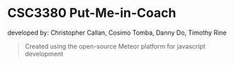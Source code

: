 # CSC3380   Put-Me-in-Coach
developed by: Christopher Callan, Cosimo Tomba, Danny Do, Timothy Rine

> Created using the open-source Meteor platform for javascript development
